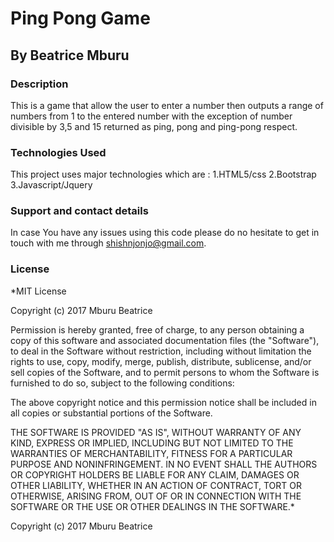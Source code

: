 # Ping Pong Game

## By Beatrice Mburu

### Description

This is a game that allow the user to enter a number then outputs a range of numbers from 1 to the entered number with the exception of number divisible by 3,5 and 15 returned as ping, pong and ping-pong respect.

### Technologies Used

This project uses major technologies which are :
1.HTML5/css
2.Bootstrap
3.Javascript/Jquery

### Support and contact details

In case You have any issues using this code please do no hesitate to get in touch with me through shishnjonjo@gmail.com.

### License

*MIT License

Copyright (c) 2017 Mburu Beatrice

Permission is hereby granted, free of charge, to any person obtaining a copy of this software and associated documentation files (the "Software"), to deal in the Software without restriction, including without limitation the rights to use, copy, modify, merge, publish, distribute, sublicense, and/or sell copies of the Software, and to permit persons to whom the Software is furnished to do so, subject to the following conditions:

The above copyright notice and this permission notice shall be included in all copies or substantial portions of the Software.

THE SOFTWARE IS PROVIDED "AS IS", WITHOUT WARRANTY OF ANY KIND, EXPRESS OR IMPLIED, INCLUDING BUT NOT LIMITED TO THE WARRANTIES OF MERCHANTABILITY, FITNESS FOR A PARTICULAR PURPOSE AND NONINFRINGEMENT. IN NO EVENT SHALL THE AUTHORS OR COPYRIGHT HOLDERS BE LIABLE FOR ANY CLAIM, DAMAGES OR OTHER LIABILITY, WHETHER IN AN ACTION OF CONTRACT, TORT OR OTHERWISE, ARISING FROM, OUT OF OR IN CONNECTION WITH THE SOFTWARE OR THE USE OR OTHER DEALINGS IN THE SOFTWARE.*

Copyright (c) 2017 Mburu Beatrice
